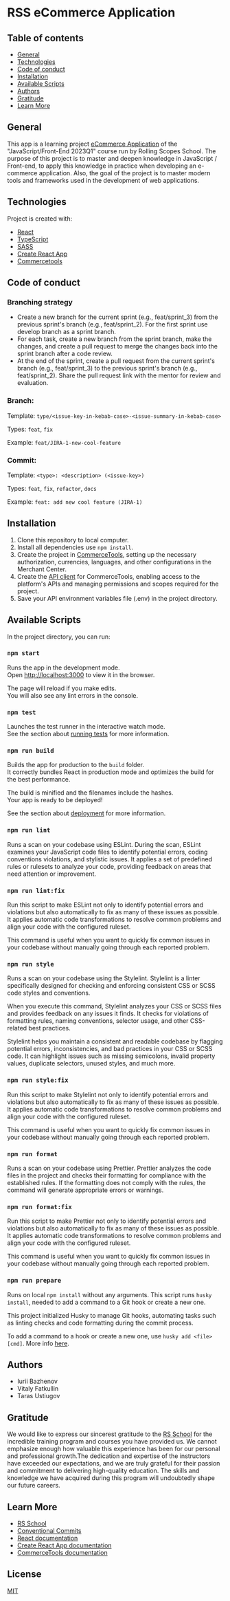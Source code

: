 # RSS eCommerce Application

## Table of contents
- [General](#general)
- [Technologies](#technologies)
- [Code of conduct](#code-of-conduct)
- [Installation](#installation)
- [Available Scripts](#available-scripts)
- [Authors](#authors)
- [Gratitude](#gratitude)
- [Learn More](#learn-more)

## General
This app is a learning project [eCommerce Application](https://github.com/rolling-scopes-school/tasks/tree/master/tasks/eCommerce-Application) of the "JavaScript/Front-End 2023Q1" course run by Rolling Scopes School. The purpose of this project is to master and deepen knowledge in JavaScript / Front-end, to apply this knowledge in practice when developing an e-commerce application. Also, the goal of the project is to master modern tools and frameworks used in the development of web applications.

## Technologies
Project is created with:
* [React](https://react.dev/)
* [TypeScript](https://www.typescriptlang.org/)
* [SASS](https://sass-lang.com/)
* [Create React App](https://create-react-app.dev/)
* [Commercetools](https://commercetools.com/)

## Code of conduct
### Branching strategy
* Create a new branch for the current sprint (e.g., feat/sprint_3) from the previous sprint's branch (e.g., feat/sprint_2). For the first sprint use develop branch as a sprint branch.
* For each task, create a new branch from the sprint branch, make the changes, and create a pull request to merge the changes back into the sprint branch after a code review.
* At the end of the sprint, create a pull request from the current sprint's branch (e.g., feat/sprint_3) to the previous sprint's branch (e.g., feat/sprint_2).
Share the pull request link with the mentor for review and evaluation.

### Branch: 
Template: `type/<issue-key-in-kebab-case>-<issue-summary-in-kebab-case>`

Types: `feat`, `fix`

Example: `feat/JIRA-1-new-cool-feature`

### Commit: 
Template: `<type>: <description> (<issue-key>)`

Types: `feat`, `fix`, `refactor`, `docs`

Example: `feat: add new cool feature (JIRA-1)`

## Installation
1. Clone this repository to local computer.
2. Install all dependencies use `npm install`.
3. Create the project in [CommerceTools](https://commercetools.com), setting up the necessary authorization, currencies, languages, and other configurations in the Merchant Center.
4. Create the [API client](https://docs.commercetools.com/getting-started/create-api-client) for CommerceTools, enabling access to the platform's APIs and managing permissions and scopes required for the project.
5. Save your API environment variables file (.env) in the project directory.

## Available Scripts

In the project directory, you can run:

### `npm start`

Runs the app in the development mode.\
Open [http://localhost:3000](http://localhost:3000) to view it in the browser.

The page will reload if you make edits.\
You will also see any lint errors in the console.

### `npm test`

Launches the test runner in the interactive watch mode.\
See the section about [running tests](https://facebook.github.io/create-react-app/docs/running-tests) for more information.

### `npm run build`

Builds the app for production to the `build` folder.\
It correctly bundles React in production mode and optimizes the build for the best performance.

The build is minified and the filenames include the hashes.\
Your app is ready to be deployed!

See the section about [deployment](https://facebook.github.io/create-react-app/docs/deployment) for more information.

### `npm run lint`

Runs a scan on your codebase using ESLint. During the scan, ESLint examines your JavaScript code files to identify potential errors, coding conventions violations, and stylistic issues. It applies a set of predefined rules or rulesets to analyze your code, providing feedback on areas that need attention or improvement.

### `npm run lint:fix`

Run this script to make ESLint not only to identify potential errors and violations but also automatically to fix as many of these issues as possible. It applies automatic code transformations to resolve common problems and align your code with the configured ruleset.

This command is useful when you want to quickly fix common issues in your codebase without manually going through each reported problem.

### `npm run style`

Runs a scan on your codebase using the Stylelint. Stylelint is a linter specifically designed for checking and enforcing consistent CSS or SCSS code styles and conventions.

When you execute this command, Stylelint analyzes your CSS or SCSS files and provides feedback on any issues it finds. It checks for violations of formatting rules, naming conventions, selector usage, and other CSS-related best practices. 

Stylelint helps you maintain a consistent and readable codebase by flagging potential errors, inconsistencies, and bad practices in your CSS or SCSS code. It can highlight issues such as missing semicolons, invalid property values, duplicate selectors, unused styles, and much more.

### `npm run style:fix`

Run this script to make Stylelint not only to identify potential errors and violations but also automatically to fix as many of these issues as possible. It applies automatic code transformations to resolve common problems and align your code with the configured ruleset.

This command is useful when you want to quickly fix common issues in your codebase without manually going through each reported problem.

### `npm run format`

Runs a scan on your codebase using Prettier. Prettier analyzes the code files in the project and checks their formatting for compliance with the established rules. If the formatting does not comply with the rules, the command will generate appropriate errors or warnings.

### `npm run format:fix`

Run this script to make Prettier not only to identify potential errors and violations but also automatically to fix as many of these issues as possible. It applies automatic code transformations to resolve common problems and align your code with the configured ruleset.

This command is useful when you want to quickly fix common issues in your codebase without manually going through each reported problem.

### `npm run prepare`

Runs on local `npm install` without any arguments. This script runs `husky install`, needed to add a command to a Git hook or create a new one.

This project initialized Husky to manage Git hooks, automating tasks such as linting checks and code formatting during the commit process.

To add a command to a hook or create a new one, use `husky add <file> [cmd]`. More info [here](https://typicode.github.io/husky/getting-started.html#create-a-hook).


## Authors
* Iurii Bazhenov
* Vitaly Fatkullin
* Taras Ustiugov

## Gratitude
We would like to express our sincerest gratitude to the [RS School](https://rs.school/) for the incredible training program and courses you have provided us. We cannot emphasize enough how valuable this experience has been for our personal and professional growth.The dedication and expertise of the instructors have exceeded our expectations, and we are truly grateful for their passion and commitment to delivering high-quality education. The skills and knowledge we have acquired during this program will undoubtedly shape our future careers.

## Learn More
* [RS School](https://rs.school/)
* [Conventional Commits](https://www.conventionalcommits.org/)
* [React documentation](https://react.dev/)
* [Create React App documentation](https://facebook.github.io/create-react-app/docs/getting-started)
* [CommerceTools documentation](https://docs.commercetools.com/docs/)

## License
[MIT](./LICENSE)
